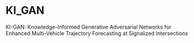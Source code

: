 # KI_GAN
KI-GAN: Knowledge-Informed Generative Adversarial Networks for Enhanced Multi-Vehicle Trajectory Forecasting at Signalized Intersections

